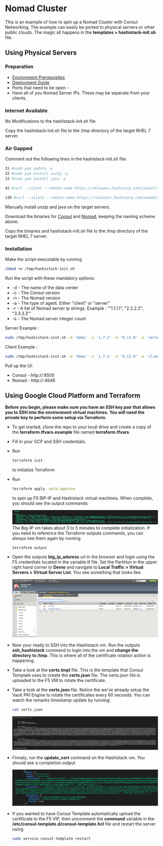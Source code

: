 # Nomad Cluster
This is an example of how to spin up a Nomad Cluster with Consul Networking. The example can easily be ported to physical servers or other public clouds. The magic all happens in the **templates > hashistack-init.sh** file.

## Using Physical Servers

### Preparation
* [Environment Prerequisites](https://nomadproject.io/docs/install/production/requirements/)
* [Deployment Guide](https://nomadproject.io/docs/install/production/deployment-guide/)
* Ports that need to be open - 
* Have all of you Nomad Server IPs. These may be seperate from your clients.

### Internet Available
No Modifications to the hashistack-init.sh file

Copy the hashistack-init.sh file to the /tmp directory of the target RHEL 7 server.

### Air Gapped
Comment out the following lines in the hashistack-init.sh file:
```bash
31 #sudo yum update -y
32 #sudo yum install unzip -y
33 #sudo yum install java -y
```
```bash
42 #curl --silent --remote-name https://releases.hashicorp.com/consul/${CONSUL_VERSION}/consul_${CONSUL_VERSION}_linux_amd64.zip
```
```bash
120 #curl --silent --remote-name https://releases.hashicorp.com/nomad/${NOMAD_VERSION}/nomad_${NOMAD_VERSION}_linux_amd64.zip
```

Manually install unzip and java on the target servers.

Download the binaries for [Consul](https://www.consul.io/downloads.html) and [Nomad](https://nomadproject.io/downloads/), keeping the naming scheme above.

Copy the binaries and hashistack-init.sh file to the /tmp directory of the target RHEL 7 server.

### Installation
Make the script executable by running
```bash
chmod +x /tmp/hashistack-init.sh
```
Run the script with these mandatory options:
* -d - The name of the data center
* -c - The Consul version
* -n - The Nomad version
* -a - The type of agent. Either "client" or "server"
* -r - A list of Nomad server ip strings. Example : '\"1.1.1.1\", \"2.2.2.2\", \"3.3.3.3\"'
* -s - The Nomad server integer count

Server Example :
```bash
sudo /tmp/hashistack-init.sh -d 'demo' -c '1.7.2' -n '0.11.0' -a 'server' -r '\"1.1.1.1\", \"2.2.2.2\", \"3.3.3.3\"' -s 3"
```

Client Example :
```bash
sudo /tmp/hashistack-init.sh -d 'demo' -c '1.7.2' -n '0.11.0' -a 'client' -r '\"1.1.1.1\", \"2.2.2.2\", \"3.3.3.3\"' -s 3"
```

Pull up the UI:
* Consul - http://<server ip>:8500
* Nomad - http://<server ip>:4646

## Using Google Cloud Platform and Terraform

**Before you begin, please make sure you have an SSH key pair that allows you to SSH into the environment virtual machines. You will need the private key to perform some setup via Terraform.**

* To get started, clone the repo to your local drive and create a copy of the **terraform.tfvars.example** file named **terraform.tfvars**. 
* Fill in your GCP and SSH credentials.
* Run
  ```bash
  terraform init
  ```
  to initialize Terraform
* Run
  ```bash
  terraform apply -auto-approve
  ```
  to spin up F5 BIP-IP and Hashistack virtual machines. When complete, you should see the output commands

  ![alt text](https://github.com/pgryzan/f5-certificate-rotation/blob/master/images/Terraform%20Outputs.png "Terraform Output Commands")
  The Big-IP vm takes about 3 to 5 minutes to complete initialization. If you need to reference the Terraform outputs commands, you can always see them again by running
  ```bash
  terraform output
  ```
* Open the outputs **big_ip_adsress** url in the browser and login using the F5 credentials located in the variable.tf file. Set the Partition in the upper right hand corner to **Demo** and navigate to **Local Traffic > Virtual Servers > Virtual Server List.** You see something that looks like:

  ![alt text](https://github.com/pgryzan/f5-certificate-rotation/blob/master/images/F5%20VIP.png "F5 VIP")
* Now your ready to SSH into the Hashistack vm. Run the outputs **ssh_hashistack** command to login into the vm and **change the directory to /tmp**. This is where all of the certificate rotation action is happening.
* Take a look at the **certs.tmpl** file. This is the template that Consul Template uses to create the **certs.json** file. The certs.json file is uploaded to the F5 VM to rotate the certificate.
* Take a look at the **certs.json** file. Notice the we've already setup the Vault PKI Engine to rotate the certificates every 60 seconds. You can watch the remarks timestamp update by running:
  ```bash
  cat certs.json
  ```

  ![alt text](https://github.com/pgryzan/f5-certificate-rotation/blob/master/images/Generated%20Certs.png "Vault Generated Certificates")
* Finnaly, run the **update_cert** command on the Hashistack vm. You should see a completion output

  ![alt text](https://github.com/pgryzan/f5-certificate-rotation/blob/master/images/Cert%20Rotation%20Success.png "Certificate Success")
* If you wanted to have Consul Template automatically upload the certificate to the F5 VIP, then uncomment the **command** variable in the **/etc/consul-template.d/consul-template.hcl** file and restart the server using
  ```bash
  sudo service consul-template restart
  ```